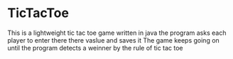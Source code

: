 # TicTacToe
This is a lightweight tic tac toe game written in java
the program asks each player to enter there there vaslue and saves it
The game keeps going on until the program detects a weinner by the rule of tic tac toe

